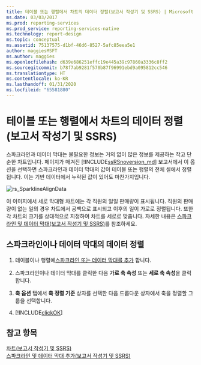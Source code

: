 ```yaml
---
title: 테이블 또는 행렬에서 차트의 데이터 정렬(보고서 작성기 및 SSRS) | Microsoft Docs
ms.date: 03/03/2017
ms.prod: reporting-services
ms.prod_service: reporting-services-native
ms.technology: report-design
ms.topic: conceptual
ms.assetid: 75137575-d1bf-46d6-8527-5afc85eea5e1
author: maggiesMSFT
ms.author: maggies
ms.openlocfilehash: d639e686251effc19e445a39c97860a3336c8ff2
ms.sourcegitcommit: b78f7ab9281f570b87f96991ebd9a095812cc546
ms.translationtype: HT
ms.contentlocale: ko-KR
ms.lasthandoff: 01/31/2020
ms.locfileid: "65581880"
---
```

# <a name="align-the-data-in-a-chart-in-a-table-or-matrix-report-builder-and-ssrs"></a>테이블 또는 행렬에서 차트의 데이터 정렬(보고서 작성기 및 SSRS)
  스파크라인과 데이터 막대는 불필요한 정보는 거의 없이 많은 정보를 제공하는 작고 단순한 차트입니다. 페이지가 매겨진 [!INCLUDE[ssRSnoversion_md](../../includes/ssrsnoversion-md.md)] 보고서에서 이 옵션을 선택하면 스파크라인과 데이터 막대의 값이 테이블 또는 행렬의 전체 셀에서 정렬됩니다. 이는 기반 데이터에서 누락된 값이 있어도 마찬가지입니다.  
  
 ![rs_SparklineAlignData](../../reporting-services/report-design/media/rs-sparklinealigndata.gif "rs_SparklineAlignData")  
  
 이 이미지에서 세로 막대형 차트에는 각 직원의 일일 판매량이 표시됩니다. 직원의 판매량이 없는 일의 경우 차트에서 공백으로 표시되고 이후의 일이 가로로 정렬됩니다. 또한 각 차트의 크기를 상대적으로 지정하여 차트를 세로로 맞춥니다. 자세한 내용은 [스파크라인 및 데이터 막대&#40;보고서 작성기 및 SSRS&#41;](../../reporting-services/report-design/sparklines-and-data-bars-report-builder-and-ssrs.md)를 참조하세요.  
  
## <a name="align-the-data-in-a-sparkline-or-data-bar"></a>스파크라인이나 데이터 막대의 데이터 정렬  
  
1.  테이블이나 행렬에[스파크라인 또는 데이터 막대를 추가](../../reporting-services/report-design/add-sparklines-and-data-bars-report-builder-and-ssrs.md) 합니다.  
  
2. 스파크라인이나 데이터 막대를 클릭한 다음 **가로 축 속성** 또는 **세로 축 속성**을 클릭합니다.  
  
2.  **축 옵션** 탭에서 **축 정렬 기준** 상자를 선택한 다음 드롭다운 상자에서 축을 정렬할 그룹을 선택합니다.  
  
3.  [!INCLUDE[clickOK](../../includes/clickok-md.md)]  
  
## <a name="see-also"></a>참고 항목  
 [차트&#40;보고서 작성기 및 SSRS&#41;](../../reporting-services/report-design/charts-report-builder-and-ssrs.md)   
 [스파크라인 및 데이터 막대 추가&#40;보고서 작성기 및 SSRS&#41;](../../reporting-services/report-design/add-sparklines-and-data-bars-report-builder-and-ssrs.md)  
  
  
